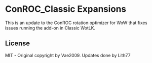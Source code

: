 # ConROC_Classic Expansions
This is an update to the ConROC rotation optimizer for WoW that fixes issues running the add-on in Classic WotLK.

## License
MIT - Original copyright by Vae2009. Updates done by Lith77